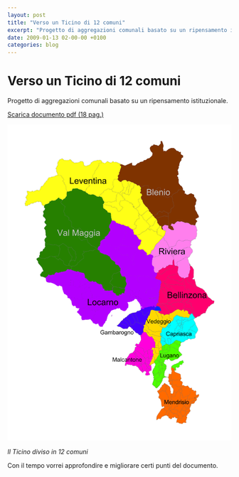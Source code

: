 ```yaml
---
layout: post
title: "Verso un Ticino di 12 comuni"
excerpt: "Progetto di aggregazioni comunali basato su un ripensamento istituzionale."
date: 2009-01-13 02-00-00 +0100
categories: blog
---
```


# Verso un Ticino di 12 comuni

Progetto di aggregazioni comunali basato su un ripensamento istituzionale.

[Scarica documento pdf (18 pag.)](/files/12comuni.pdf)

![Immagine Ticino 12 comuni](/files/12comuni-50.gif)

_Il Ticino diviso in 12 comuni_

Con il tempo vorrei approfondire e migliorare certi punti del documento.

